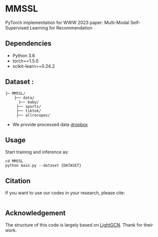 # MMSSL

PyTorch implementation for  WWW 2023 paper: Multi-Modal Self-Supervised Learning for Recommendation


## Dependencies

- Python 3.6
- torch==1.5.0
- scikit-learn==0.24.2



## Dataset :

  ```
  ├─ MMSSL/ 
      ├── data/
      	├── baby/
       ├── sports/
       ├── tiktok/
       ├── allrecopes/
  ```


- We provide processed data [dropbox](https://www.dropbox.com/s/qrrm94ezzr0koqg/data.zip?dl=0) 

## Usage

Start training and inference as:

```
cd MMSSL
python main.py --dataset {DATASET}
```



## Citation

If you want to use our codes in your research, please cite:

```

```

## Acknowledgement

The structure of this code is largely based on [LightGCN](https://github.com/gusye1234/LightGCN-PyTorch). Thank for their work.

